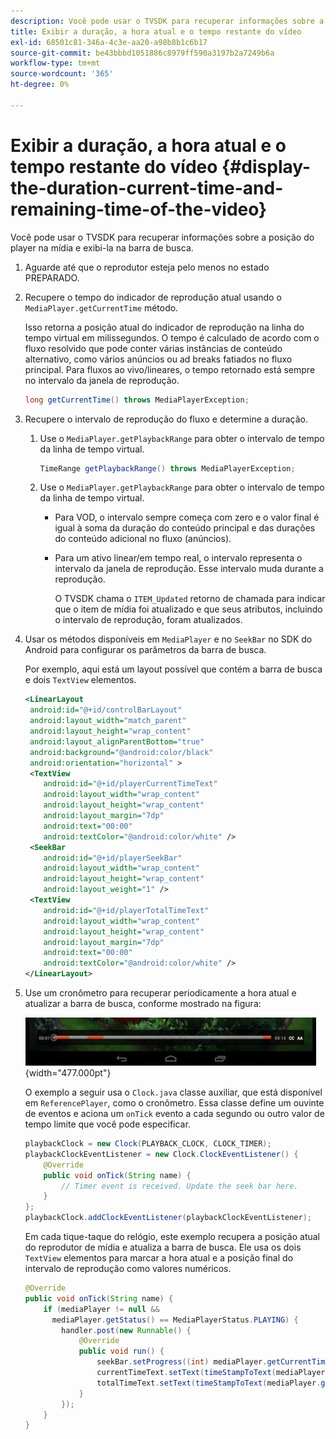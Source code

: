 ```yaml
---
description: Você pode usar o TVSDK para recuperar informações sobre a posição do player na mídia e exibi-la na barra de busca.
title: Exibir a duração, a hora atual e o tempo restante do vídeo
exl-id: 68501c81-346a-4c3e-aa20-a98b8b1c6b17
source-git-commit: be43bbbd1051886c8979ff590a3197b2a7249b6a
workflow-type: tm+mt
source-wordcount: '365'
ht-degree: 0%

---
```


# Exibir a duração, a hora atual e o tempo restante do vídeo {#display-the-duration-current-time-and-remaining-time-of-the-video}

Você pode usar o TVSDK para recuperar informações sobre a posição do player na mídia e exibi-la na barra de busca.

1. Aguarde até que o reprodutor esteja pelo menos no estado PREPARADO.
1. Recupere o tempo do indicador de reprodução atual usando o `MediaPlayer.getCurrentTime` método.

   Isso retorna a posição atual do indicador de reprodução na linha do tempo virtual em milissegundos. O tempo é calculado de acordo com o fluxo resolvido que pode conter várias instâncias de conteúdo alternativo, como vários anúncios ou ad breaks fatiados no fluxo principal. Para fluxos ao vivo/lineares, o tempo retornado está sempre no intervalo da janela de reprodução.

   ```java
   long getCurrentTime() throws MediaPlayerException;
   ```

1. Recupere o intervalo de reprodução do fluxo e determine a duração.
   1. Use o `MediaPlayer.getPlaybackRange` para obter o intervalo de tempo da linha de tempo virtual.

      ```java
      TimeRange getPlaybackRange() throws MediaPlayerException;
      ```

   1. Use o `MediaPlayer.getPlaybackRange` para obter o intervalo de tempo da linha de tempo virtual.

      * Para VOD, o intervalo sempre começa com zero e o valor final é igual à soma da duração do conteúdo principal e das durações do conteúdo adicional no fluxo (anúncios).
      * Para um ativo linear/em tempo real, o intervalo representa o intervalo da janela de reprodução. Esse intervalo muda durante a reprodução.

         O TVSDK chama o `ITEM_Updated` retorno de chamada para indicar que o item de mídia foi atualizado e que seus atributos, incluindo o intervalo de reprodução, foram atualizados.

1. Usar os métodos disponíveis em `MediaPlayer` e no `SeekBar` no SDK do Android para configurar os parâmetros da barra de busca.

   Por exemplo, aqui está um layout possível que contém a barra de busca e dois `TextView` elementos.

   ```xml
   <LinearLayout 
    android:id="@+id/controlBarLayout" 
    android:layout_width="match_parent" 
    android:layout_height="wrap_content" 
    android:layout_alignParentBottom="true" 
    android:background="@android:color/black" 
    android:orientation="horizontal" > 
    <TextView 
       android:id="@+id/playerCurrentTimeText" 
       android:layout_width="wrap_content" 
       android:layout_height="wrap_content" 
       android:layout_margin="7dp" 
       android:text="00:00" 
       android:textColor="@android:color/white" /> 
    <SeekBar 
       android:id="@+id/playerSeekBar" 
       android:layout_width="wrap_content" 
       android:layout_height="wrap_content" 
       android:layout_weight="1" /> 
    <TextView 
       android:id="@+id/playerTotalTimeText" 
       android:layout_width="wrap_content" 
       android:layout_height="wrap_content" 
       android:layout_margin="7dp" 
       android:text="00:00" 
       android:textColor="@android:color/white" /> 
   </LinearLayout>
   ```

1. Use um cronômetro para recuperar periodicamente a hora atual e atualizar a barra de busca, conforme mostrado na figura:

   <!--<a id="fig_689CEDDD02094C0C8E91C5195F8EAD3F"></a>-->

   ![](assets/seek-bar.jpg){width="477.000pt"}

   O exemplo a seguir usa o `Clock.java` classe auxiliar, que está disponível em `ReferencePlayer`, como o cronômetro. Essa classe define um ouvinte de eventos e aciona um `onTick` evento a cada segundo ou outro valor de tempo limite que você pode especificar.

   ```java
   playbackClock = new Clock(PLAYBACK_CLOCK, CLOCK_TIMER); 
   playbackClockEventListener = new Clock.ClockEventListener() { 
       @Override 
       public void onTick(String name) { 
           // Timer event is received. Update the seek bar here. 
       } 
   }; 
   playbackClock.addClockEventListener(playbackClockEventListener);
   ```

   Em cada tique-taque do relógio, este exemplo recupera a posição atual do reprodutor de mídia e atualiza a barra de busca. Ele usa os dois `TextView` elementos para marcar a hora atual e a posição final do intervalo de reprodução como valores numéricos.

   ```java
   @Override 
   public void onTick(String name) { 
       if (mediaPlayer != null &&  
         mediaPlayer.getStatus() == MediaPlayerStatus.PLAYING) { 
           handler.post(new Runnable() { 
               @Override 
               public void run() { 
                   seekBar.setProgress((int) mediaPlayer.getCurrentTime()); 
                   currentTimeText.setText(timeStampToText(mediaPlayer.getCurrentTime())); 
                   totalTimeText.setText(timeStampToText(mediaPlayer.getPlaybackRange().getEnd())); 
               } 
           }); 
       } 
   } 
   ```
